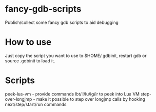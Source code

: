 fancy-gdb-scripts
=================

Publish/collect some fancy gdb scripts to aid debugging

How to use
==========

Just copy the script you want to use to $HOME/.gdbinit, restart gdb or source
.gdbinit to load it.

Scripts
=======

peek-lua-vm			-	provide commands lbt/ll/lu/lg/lr to peek into Lua VM
step-over-longjmp	- 	make it possible to step over longjmp calls by hooking
						next/step/start/run commands


